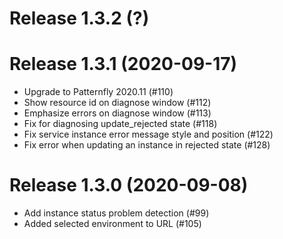 # Release 1.3.2 (?)


# Release 1.3.1 (2020-09-17)

- Upgrade to Patternfly 2020.11 (#110)
- Show resource id on diagnose window (#112)
- Emphasize errors on diagnose window (#113)
- Fix for diagnosing update_rejected state (#118)
- Fix service instance error message style and position (#122)
- Fix error when updating an instance in rejected state (#128)

# Release 1.3.0 (2020-09-08)

- Add instance status problem detection (#99)
- Added selected environment to URL (#105)
